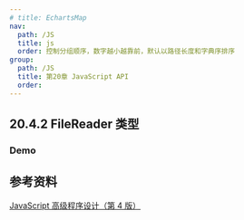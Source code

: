 ```yaml
---
# title: EchartsMap
nav:
  path: /JS
  title: js
  order: 控制分组顺序，数字越小越靠前，默认以路径长度和字典序排序
group:
  path: /JS
  title: 第20章 JavaScript API
  order:
---
```


## 20.4.2 FileReader 类型

### Demo

<code src="./index.tsx"  hideActions='["CSB"]'  title='官方demo' desc='[demo地址](https://codesandbox.io/s/20-4-2-filereaderlei-xing-tlecp1)'></code>

## 参考资料

[JavaScript 高级程序设计（第 4 版）](https://raw.githubusercontent.com/Mrrabbitan/learningMaterials/master/JavaScript%E9%AB%98%E7%BA%A7%E7%A8%8B%E5%BA%8F%E8%AE%BE%E8%AE%A1%EF%BC%88%E7%AC%AC4%E7%89%88%EF%BC%89.pdf)
